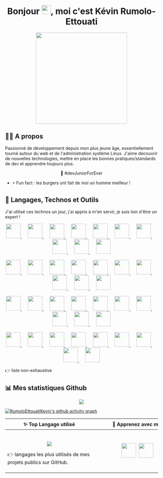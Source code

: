 <h1 align="center">Bonjour <img width="30" src="https://raw.githubusercontent.com/MartinHeinz/MartinHeinz/master/wave.gif">, moi c'est Kévin Rumolo-Ettouati</h1>

<p align="center"><img width="300" src="https://i.ibb.co/JcS564v/Mini-moi.png"></p>

## 🙋‍♂️ A propos

Passionné de développement depuis mon plus jeune âge, essentiellement tourné autour du web et de l'administration système Linux. J'aime découvrir de nouvelles technologies, mettre en place les bonnes pratiques/standards de dev et apprendre toujours plus.

<p align="center">💬 #devJuniorForEver</p>

- ⚡ Fun fact : les burgers ont fait de moi un homme meilleur !

## 🚀 Langages, Technos et Outils

J'ai utilisé ces technos un jour, j'ai appris à m'en servir, je suis loin d'être un expert !

<p align="center">
    <a href="https://httpd.apache.org/" target="_blank" title="Apache">
        <img width="48" src="https://cdn.jsdelivr.net/gh/devicons/devicon/icons/apache/apache-original-wordmark.svg" />
    </a>
    &nbsp;&nbsp;&nbsp;&nbsp;
    <a href="https://azure.microsoft.com/" target="_blank" title="Azure">
        <img width="48" src="https://cdn.jsdelivr.net/gh/devicons/devicon/icons/azure/azure-original-wordmark.svg" />
    </a>
    &nbsp;&nbsp;&nbsp;&nbsp;
    <a href="https://www.gnu.org/savannah-checkouts/gnu/bash/manual/bash.html" target="_blank" title="Bash">
        <img width="48" src="https://cdn.jsdelivr.net/gh/devicons/devicon/icons/bash/bash-original.svg" />
    </a>
    &nbsp;&nbsp;&nbsp;&nbsp;
    <a href="https://getbootstrap.com/" target="_blank" title="Bootstrap">
        <img width="48" src="https://cdn.jsdelivr.net/gh/devicons/devicon/icons/bootstrap/bootstrap-original-wordmark.svg" />
    </a>
    &nbsp;&nbsp;&nbsp;&nbsp;
    <a href="https://getcomposer.org/" target="_blank" title="Composer">
        <img width="48" src="https://cdn.jsdelivr.net/gh/devicons/devicon/icons/composer/composer-original.svg" />
    </a>
    &nbsp;&nbsp;&nbsp;&nbsp;
    <a href="https://www.w3.org/Style/CSS/" target="_blank" title="CSS 3">
        <img width="48" src="https://cdn.jsdelivr.net/gh/devicons/devicon/icons/css3/css3-original-wordmark.svg" />
    </a>
    &nbsp;&nbsp;&nbsp;&nbsp;
    <a href="https://www.debian.org/" target="_blank" title="Debian">
        <img width="48" src="https://cdn.jsdelivr.net/gh/devicons/devicon/icons/debian/debian-original-wordmark.svg" />
    </a>
    &nbsp;&nbsp;&nbsp;&nbsp;
    <a href="https://www.docker.com/" target="_blank" title="Docker">
        <img width="48" src="https://cdn.jsdelivr.net/gh/devicons/devicon/icons/docker/docker-original-wordmark.svg" />
    </a>
    &nbsp;&nbsp;&nbsp;&nbsp;
    <a href="https://www.doctrine-project.org/" target="_blank" title="Doctrine">
        <img width="48" src="https://cdn.jsdelivr.net/gh/devicons/devicon/icons/doctrine/doctrine-original-wordmark.svg" />
    </a>
    &nbsp;&nbsp;&nbsp;&nbsp;
    <a href="https://eslint.org/" target="_blank" title="ESLint">
        <img width="48" src="https://cdn.jsdelivr.net/gh/devicons/devicon/icons/eslint/eslint-original-wordmark.svg" />
    </a>
    <br><br>
    <a href="https://filezilla-project.org/" target="_blank" title="FileZilla">
        <img width="48" src="https://cdn.jsdelivr.net/gh/devicons/devicon/icons/filezilla/filezilla-plain-wordmark.svg" />
    </a>
    &nbsp;&nbsp;&nbsp;&nbsp;
    <a href="https://git-scm.com/" target="_blank" title="Git">
        <img width="48" src="https://cdn.jsdelivr.net/gh/devicons/devicon/icons/git/git-original-wordmark.svg" />
    </a>
    &nbsp;&nbsp;&nbsp;&nbsp;
    <a href="https://github.com/" target="_blank" title="GitHub">
        <img width="48" src="https://cdn.jsdelivr.net/gh/devicons/devicon/icons/github/github-original-wordmark.svg" />
    </a>
    &nbsp;&nbsp;&nbsp;&nbsp;
    <a href="https://about.gitlab.com/" target="_blank" title="GitLab">
        <img width="48" src="https://cdn.jsdelivr.net/gh/devicons/devicon/icons/gitlab/gitlab-original-wordmark.svg" />
    </a>
    &nbsp;&nbsp;&nbsp;&nbsp;
    <a href="https://www.w3.org/html/" target="_blank" title="HTML 5">
        <img width="48" src="https://cdn.jsdelivr.net/gh/devicons/devicon/icons/html5/html5-original-wordmark.svg" />
    </a>
    &nbsp;&nbsp;&nbsp;&nbsp;
    <a href="https://developer.mozilla.org/en-US/docs/Web/JavaScript" target="_blank" title="JavaScript">
        <img width="48" src="https://cdn.jsdelivr.net/gh/devicons/devicon/icons/javascript/javascript-original.svg" />
    </a>
    &nbsp;&nbsp;&nbsp;&nbsp;
    <a href="https://jquery.com/" target="_blank" title="Jquery">
        <img width="48" src="https://cdn.jsdelivr.net/gh/devicons/devicon/icons/jquery/jquery-original-wordmark.svg" />
    </a>
    &nbsp;&nbsp;&nbsp;&nbsp;
    <a href="https://laravel.com/" target="_blank" title="Laravel">
        <img width="48" src="https://cdn.jsdelivr.net/gh/devicons/devicon/icons/laravel/laravel-plain-wordmark.svg" />
    </a>
    &nbsp;&nbsp;&nbsp;&nbsp;
    <a href="https://www.linux.org/" target="_blank" title="Linux">
        <img width="48" src="https://cdn.jsdelivr.net/gh/devicons/devicon/icons/linux/linux-original.svg" />
    </a>
    &nbsp;&nbsp;&nbsp;&nbsp;
    <a href="https://www.markdownguide.org/" target="_blank" title="Markdown">
        <img width="48" src="https://cdn.jsdelivr.net/gh/devicons/devicon/icons/markdown/markdown-original.svg" />
    </a>
    <br><br>
    <a href="https://www.mysql.com/" target="_blank" title="MySQL">
        <img width="48" src="https://cdn.jsdelivr.net/gh/devicons/devicon/icons/mysql/mysql-original-wordmark.svg" />
    </a>
    &nbsp;&nbsp;&nbsp;&nbsp;
    <a href="https://www.nginx.com/" target="_blank" title="NGINX">
        <img width="48" src="https://cdn.jsdelivr.net/gh/devicons/devicon/icons/nginx/nginx-original.svg" />
    </a>
    &nbsp;&nbsp;&nbsp;&nbsp;
    <a href="https://www.npmjs.com/" target="_blank" title="npm">
        <img width="48" src="https://cdn.jsdelivr.net/gh/devicons/devicon/icons/npm/npm-original-wordmark.svg" />
    </a>
    &nbsp;&nbsp;&nbsp;&nbsp;
    <a href="https://nuxt.com/" target="_blank" title="Nuxt.js">
        <img width="48" src="https://cdn.jsdelivr.net/gh/devicons/devicon/icons/nuxtjs/nuxtjs-original-wordmark.svg" />
    </a>
    &nbsp;&nbsp;&nbsp;&nbsp;
    <a href="https://www.php.net/" target="_blank" title="php">
        <img width="48" src="https://cdn.jsdelivr.net/gh/devicons/devicon/icons/php/php-original.svg" />
    </a>
    &nbsp;&nbsp;&nbsp;&nbsp;
    <a href="https://www.jetbrains.com/phpstorm/" target="_blank" title="PhpStorm">
        <img width="48" src="https://cdn.jsdelivr.net/gh/devicons/devicon/icons/phpstorm/phpstorm-original-wordmark.svg" />
    </a>
    &nbsp;&nbsp;&nbsp;&nbsp;
    <a href="https://www.postgresql.org/" target="_blank" title="PostgreSQL">
        <img width="48" src="https://cdn.jsdelivr.net/gh/devicons/devicon/icons/postgresql/postgresql-original-wordmark.svg" />
    </a>
    &nbsp;&nbsp;&nbsp;&nbsp;
    <a href="https://www.putty.org/" target="_blank" title="PuTTY">
        <img width="48" src="https://cdn.jsdelivr.net/gh/devicons/devicon/icons/putty/putty-original.svg" />
    </a>
    &nbsp;&nbsp;&nbsp;&nbsp;
    <a href="https://legacy.reactjs.org/" target="_blank" title="React">
        <img width="48" src="https://cdn.jsdelivr.net/gh/devicons/devicon/icons/react/react-original-wordmark.svg" />
    </a>
    &nbsp;&nbsp;&nbsp;&nbsp;
    <a href="https://redux.js.org/" target="_blank" title="Redux">
        <img width="48" src="https://cdn.jsdelivr.net/gh/devicons/devicon/icons/redux/redux-original.svg" />
    </a>
    <br><br>
    <a href="https://sass-lang.com/" target="_blank" title="Sass">
        <img width="48" src="https://cdn.jsdelivr.net/gh/devicons/devicon/icons/sass/sass-original.svg" />
    </a>
    &nbsp;&nbsp;&nbsp;&nbsp;
    <a href="https://fr.wikipedia.org/wiki/Secure_Shell" target="_blank" title="ssh">
        <img width="48" src="https://cdn.jsdelivr.net/gh/devicons/devicon/icons/ssh/ssh-original-wordmark.svg" />
    </a>
    &nbsp;&nbsp;&nbsp;&nbsp;
    <a href="https://symfony.com/" target="_blank" title="Symfony">
        <img width="48" src="https://cdn.jsdelivr.net/gh/devicons/devicon/icons/symfony/symfony-original-wordmark.svg" />
    </a>
    &nbsp;&nbsp;&nbsp;&nbsp;
    <a href="https://www.typescriptlang.org/" target="_blank" title="TypeScript">
        <img width="48" src="https://cdn.jsdelivr.net/gh/devicons/devicon/icons/typescript/typescript-original.svg" />
    </a>
    &nbsp;&nbsp;&nbsp;&nbsp;
    <a href="https://www.ubuntu-fr.org/" target="_blank" title="ubuntu">
        <img width="48" src="https://cdn.jsdelivr.net/gh/devicons/devicon/icons/ubuntu/ubuntu-plain-wordmark.svg" />
    </a>
    &nbsp;&nbsp;&nbsp;&nbsp;
    <a href="https://www.vim.org/" target="_blank" title="Vim">
        <img width="48" src="https://cdn.jsdelivr.net/gh/devicons/devicon/icons/vim/vim-original.svg" />
    </a>
    &nbsp;&nbsp;&nbsp;&nbsp;
    <a href="https://vuejs.org/" target="_blank" title="Vue.js">
        <img width="48" src="https://cdn.jsdelivr.net/gh/devicons/devicon/icons/vuejs/vuejs-original-wordmark.svg" />
    </a>
    &nbsp;&nbsp;&nbsp;&nbsp;
    <a href="https://code.visualstudio.com/" target="_blank" title="Visual Studio Code">
        <img width="48" src="https://cdn.jsdelivr.net/gh/devicons/devicon/icons/vscode/vscode-original-wordmark.svg" />
    </a>
    &nbsp;&nbsp;&nbsp;&nbsp;
    <a href="https://wordpress.com/" target="_blank" title="WordPress">
        <img width="48" src="https://cdn.jsdelivr.net/gh/devicons/devicon/icons/wordpress/wordpress-original.svg" />
    </a>
</p>

👉 liste non-exhaustive

## 📊 Mes statistiques Github

<p align="center">
    <a href="https://github.com/anuraghazra/github-readme-stats">
        <img align="center" src="https://github-readme-stats.vercel.app/api?username=RumoloEttouatiKevin&count_private=true&show_icons=true&theme=radical">
    </a>
</p>

[![RumoloEttouatiKevin's github activity graph](https://github-readme-activity-graph.vercel.app/graph?username=RumoloEttouatiKevin&theme=react-dark&radius=8)](https://github.com/ashutosh00710/github-readme-activity-graph)

| ✨ Top Langage utilisé | 🌱 Apprenez avec moi | 📫 Contactez-moi |
|------------------------|---------------------|-----------------|
| &nbsp;&nbsp;&nbsp;&nbsp;&nbsp;&nbsp;&nbsp;&nbsp;&nbsp;&nbsp;&nbsp;&nbsp;&nbsp;&nbsp;&nbsp;&nbsp;&nbsp;&nbsp;&nbsp;&nbsp;&nbsp;&nbsp;&nbsp;&nbsp;&nbsp;&nbsp;&nbsp;&nbsp;&nbsp;&nbsp;&nbsp;&nbsp;&nbsp;&nbsp;&nbsp;&nbsp;&nbsp;&nbsp;&nbsp;&nbsp;&nbsp;&nbsp;&nbsp;&nbsp;&nbsp;&nbsp;&nbsp;&nbsp;&nbsp;&nbsp;&nbsp;&nbsp;&nbsp;&nbsp;&nbsp;&nbsp;&nbsp;&nbsp;&nbsp;&nbsp;&nbsp;&nbsp;&nbsp;&nbsp; <p align="center"><a href="https://github.com/anuraghazra/github-readme-stats"><img align="center" src="https://github-readme-stats.vercel.app/api/top-langs/?username=RumoloEttouatiKevin&theme=dark&count_private=true&show_icons=true&langs_count=10&layout=compact"></a></p> 👉 langages les plus utilisés de mes projets publics sur GitHub. &nbsp;&nbsp;&nbsp;&nbsp;&nbsp;&nbsp;&nbsp;&nbsp;&nbsp;&nbsp;&nbsp;&nbsp;&nbsp;&nbsp;&nbsp;&nbsp;&nbsp;&nbsp;&nbsp;&nbsp;&nbsp;&nbsp;&nbsp;&nbsp;&nbsp;&nbsp;&nbsp;&nbsp;&nbsp;&nbsp;&nbsp;&nbsp;&nbsp;&nbsp;&nbsp;&nbsp;&nbsp;&nbsp;&nbsp;&nbsp;&nbsp;&nbsp;&nbsp;&nbsp;&nbsp;&nbsp;&nbsp;&nbsp;&nbsp;&nbsp;&nbsp;&nbsp;&nbsp;&nbsp;&nbsp;&nbsp;&nbsp;&nbsp;&nbsp;&nbsp;&nbsp;&nbsp;&nbsp;&nbsp; | &nbsp;&nbsp;&nbsp;&nbsp;&nbsp;&nbsp;&nbsp;&nbsp;&nbsp;&nbsp;&nbsp;&nbsp;&nbsp;&nbsp;&nbsp;&nbsp;&nbsp;&nbsp;&nbsp;&nbsp;&nbsp;&nbsp;&nbsp;&nbsp;&nbsp;&nbsp;&nbsp;&nbsp;&nbsp;&nbsp;&nbsp;&nbsp;&nbsp;&nbsp;&nbsp;&nbsp;&nbsp;&nbsp;&nbsp;&nbsp;&nbsp;&nbsp;&nbsp;&nbsp;&nbsp;&nbsp;&nbsp;&nbsp;&nbsp;&nbsp;&nbsp;&nbsp;&nbsp;&nbsp;&nbsp;&nbsp;&nbsp;&nbsp;&nbsp;&nbsp;&nbsp;&nbsp;&nbsp;&nbsp; <p align="center"><a href="https://www.codewars.com/users/RumoloEttouatiKevin" target="_blank" title="CodeWars"><img height="48px" src="https://www.codewars.com/packs/assets/logo.f607a0fb.svg"></a>&nbsp;&nbsp;<a href="https://www.codingame.com/profile/e413e27b430e7971b324f2480c4109053088274" target="_blank" title="CodinGame"><img width="48px" src="https://static.codingame.com/assets/favicon_32_32.0042ee23.png"></a></p> &nbsp;&nbsp;&nbsp;&nbsp;&nbsp;&nbsp;&nbsp;&nbsp;&nbsp;&nbsp;&nbsp;&nbsp;&nbsp;&nbsp;&nbsp;&nbsp;&nbsp;&nbsp;&nbsp;&nbsp;&nbsp;&nbsp;&nbsp;&nbsp;&nbsp;&nbsp;&nbsp;&nbsp;&nbsp;&nbsp;&nbsp;&nbsp;&nbsp;&nbsp;&nbsp;&nbsp;&nbsp;&nbsp;&nbsp;&nbsp;&nbsp;&nbsp;&nbsp;&nbsp;&nbsp;&nbsp;&nbsp;&nbsp;&nbsp;&nbsp;&nbsp;&nbsp;&nbsp;&nbsp;&nbsp;&nbsp;&nbsp;&nbsp;&nbsp;&nbsp;&nbsp;&nbsp;&nbsp;&nbsp; | &nbsp;&nbsp;&nbsp;&nbsp;&nbsp;&nbsp;&nbsp;&nbsp;&nbsp;&nbsp;&nbsp;&nbsp;&nbsp;&nbsp;&nbsp;&nbsp;&nbsp;&nbsp;&nbsp;&nbsp;&nbsp;&nbsp;&nbsp;&nbsp;&nbsp;&nbsp;&nbsp;&nbsp;&nbsp;&nbsp;&nbsp;&nbsp;&nbsp;&nbsp;&nbsp;&nbsp;&nbsp;&nbsp;&nbsp;&nbsp;&nbsp;&nbsp;&nbsp;&nbsp;&nbsp;&nbsp;&nbsp;&nbsp;&nbsp;&nbsp;&nbsp;&nbsp;&nbsp;&nbsp;&nbsp;&nbsp;&nbsp;&nbsp;&nbsp;&nbsp;&nbsp;&nbsp;&nbsp;&nbsp; <p align="center"><a href="https://www.linkedin.com/in/rumoloettouatikevin/" target="_blank" title="LinkedIn"><img width="48" src="https://cdn.jsdelivr.net/gh/devicons/devicon/icons/linkedin/linkedin-original.svg"></a></p> &nbsp;&nbsp;&nbsp;&nbsp;&nbsp;&nbsp;&nbsp;&nbsp;&nbsp;&nbsp;&nbsp;&nbsp;&nbsp;&nbsp;&nbsp;&nbsp;&nbsp;&nbsp;&nbsp;&nbsp;&nbsp;&nbsp;&nbsp;&nbsp;&nbsp;&nbsp;&nbsp;&nbsp;&nbsp;&nbsp;&nbsp;&nbsp;&nbsp;&nbsp;&nbsp;&nbsp;&nbsp;&nbsp;&nbsp;&nbsp;&nbsp;&nbsp;&nbsp;&nbsp;&nbsp;&nbsp;&nbsp;&nbsp;&nbsp;&nbsp;&nbsp;&nbsp;&nbsp;&nbsp;&nbsp;&nbsp;&nbsp;&nbsp;&nbsp;&nbsp;&nbsp;&nbsp;&nbsp;&nbsp; |
